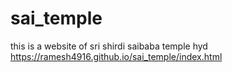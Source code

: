 # sai_temple
this is a website of sri shirdi saibaba temple hyd
https://ramesh4916.github.io/sai_temple/index.html
